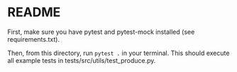 # README

First, make sure you have pytest and pytest-mock installed (see requirements.txt).

Then, from this directory, run `pytest .` in your terminal. This should execute all example tests in tests/src/utils/test_produce.py.

